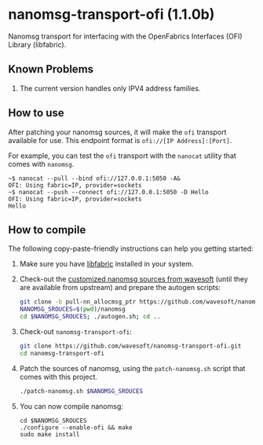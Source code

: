 # nanomsg-transport-ofi (1.1.0b)

Nanomsg transport for interfacing with the OpenFabrics Interfaces (OFI) Library (libfabric).

## Known Problems

 1. The current version handles only IPV4 address families.

## How to use

After patching your nanomsg sources, it will make the `ofi` transport available for use. This endpoint format is `ofi://[IP Address]:[Port]`.

For example, you can test the `ofi` transport with the `nanocat` utility that comes with `nanomsg`.

```
~$ nanocat --pull --bind ofi://127.0.0.1:5050 -A&
OFI: Using fabric=IP, provider=sockets
~$ nanocat --push --connect ofi://127.0.0.1:5050 -D Hello
OFI: Using fabric=IP, provider=sockets
Hello
```

## How to compile

The following copy-paste-friendly instructions can help you getting started:

 1. Make sure you have [libfabric](http://ofiwg.github.io/libfabric/) installed in your system.
 2. Check-out the [customized nanomsg sources from wavesoft](https://github.com/wavesoft/nanomsg) (until they are available from upstream) and prepare the autogen scripts:

    ```sh
    git clone -b pull-nn_allocmsg_ptr https://github.com/wavesoft/nanomsg
    NANOMSG_SROUCES=$(pwd)/nanomsg
    cd $NANOMSG_SROUCES; ./autogen.sh; cd ..
    ```

 3. Check-out `nanomsg-transport-ofi`:

    ```sh
    git clone https://github.com/wavesoft/nanomsg-transport-ofi.git
    cd nanomsg-transport-ofi
    ```
 4. Patch the sources of nanomsg, using the `patch-nanomsg.sh` script that comes with this project.

    ```sh
    ./patch-nanomsg.sh $NANOMSG_SROUCES
    ```
 5. You can now compile nanomsg:

    ```
    cd $NANOMSG_SROUCES
    ./configure --enable-ofi && make
    sudo make install
    ```

